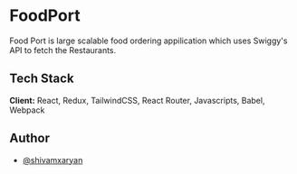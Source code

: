 # FoodPort

Food Port is large scalable food ordering appilication which uses Swiggy's API to fetch the Restaurants.

## Tech Stack

**Client:** React, Redux, TailwindCSS, React Router, Javascripts, Babel, Webpack

## Author

- [@shivamxaryan](https://www.github.com/shivamxaryan)
